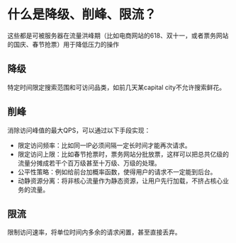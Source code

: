# 什么是降级、削峰、限流？

这些都是可被服务器在流量洪峰期（比如电商网站的618、双十一，或者票务网站的国庆、春节抢票）用于降低压力的操作

## 降级
特定时间限定搜索范围和可访问品类，如前几天某capital city不允许搜索鲜花。

## 削峰
消除访问峰值的最大QPS，可以通过以下手段实现：  
 - 限定访问频率：比如同一IP必须间隔一定长时间才能再次请求。
 - 限定访问上限：比如春节抢票时，票务网站分批放票，这样可以把总共亿级的流量分摊成若干个百万级甚至十万级、万级的处理。
 - 公平性策略：例如给前台加概率函数，使得用户的请求不一定能到后台。
 - 动静资源分离：将非核心流量作为静态资源，让用户先行加载，不挤占核心业务的流量。

## 限流
限制访问速率，将单位时间内多余的请求闲置，甚至直接丢弃。

